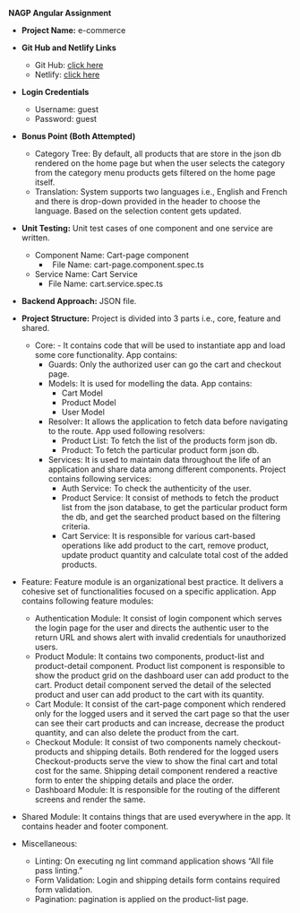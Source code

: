 **NAGP Angular Assignment**

- **Project Name:** e-commerce

- **Git Hub and Netlify Links**
  - Git Hub: [click here](https://github.com/Aayush-gupta10/e-commerce)
  - Netlify: [click here](https://epic-goldberg-471999.netlify.app)

- **Login Credentials**
  - Username: guest
  - Password: guest

- **Bonus Point (**Both Attempted**)**
  - Category Tree: By default, all products that are store in the json db rendered on the home page but when the user selects the category from the category menu products gets filtered on the home page itself.
  - Translation: System supports two languages i.e., English and French and there is drop-down provided in the header to choose the language. Based on the selection content gets updated.

- **Unit Testing:** Unit test cases of one component and one service are written. 
  - Component Name: Cart-page component
    - ` `File Name: cart-page.component.spec.ts
  - Service Name: Cart Service
    - File Name: cart.service.spec.ts

- **Backend Approach:**  JSON file.

- **Project Structure:** Project is divided into 3 parts i.e., core, feature and shared.
  - Core: - It contains code that will be used to instantiate app and load some core functionality. App contains: 
    - Guards: Only the authorized user can go the cart and checkout page.
    - Models: It is used for modelling the data. App contains:
      - Cart Model
      - Product Model
      - User Model
    - Resolver: It allows the application to fetch data before navigating to the route. App used following resolvers:
      - Product List: To fetch the list of the products form json db.
      - Product: To fetch the particular product form json db.
    - Services: It is used to maintain data throughout the life of an application and share data among different components.            Project contains following services:
      - Auth Service: To check the authenticity of the user.
      - Product Service: It consist of methods to fetch the product list from the json database, to get the particular product form the db, and get the searched product based on the filtering criteria.
      - Cart Service: It is responsible for various cart-based operations like add product to the cart, remove product, update product quantity and calculate total cost of the added products.

- Feature: Feature module is an organizational best practice. It delivers a cohesive set of functionalities focused on a specific application. App contains following feature modules:
  - Authentication Module: It consist of login component which serves the login page for the user and directs the authentic user to the return URL and shows alert with invalid credentials for unauthorized users.
  - Product Module: It contains two components, product-list and product-detail component. Product list component is responsible to show the product grid on the dashboard user can add product to the cart. Product detail component served the detail of the selected product and user can add product to the cart with its quantity.
  - Cart Module: It consist of the cart-page component which rendered only for the logged users and it served the cart page so that the user can see their cart products and can increase, decrease the product quantity, and can also delete the product from the cart.
  - Checkout Module: It consist of two components namely checkout-products and shipping details. Both rendered for the logged users Checkout-products serve the view to show the final cart and total cost for the same. Shipping detail component rendered a reactive form to enter the shipping details and place the order.
  - Dashboard Module: It is responsible for the routing of the different screens and render the same.

- Shared Module: It contains things that are used everywhere in the app. It contains header and footer component.

- Miscellaneous:
  - Linting: On executing ng lint command application shows “All file pass linting.”
  - Form Validation: Login and shipping details form contains required form validation.
  - Pagination: pagination is applied on the product-list page.


